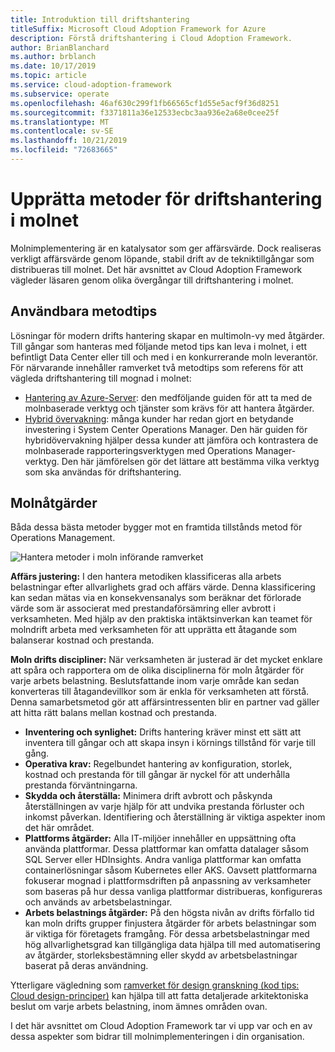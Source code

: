 ```yaml
---
title: Introduktion till driftshantering
titleSuffix: Microsoft Cloud Adoption Framework for Azure
description: Förstå driftshantering i Cloud Adoption Framework.
author: BrianBlanchard
ms.author: brblanch
ms.date: 10/17/2019
ms.topic: article
ms.service: cloud-adoption-framework
ms.subservice: operate
ms.openlocfilehash: 46af630c299f1fb66565cf1d55e5acf9f36d8251
ms.sourcegitcommit: f3371811a36e12533ecbc3aa936e2a68e0cee25f
ms.translationtype: MT
ms.contentlocale: sv-SE
ms.lasthandoff: 10/21/2019
ms.locfileid: "72683665"
---
```

# <a name="establishing-operational-management-practices-in-the-cloud"></a>Upprätta metoder för driftshantering i molnet

Molnimplementering är en katalysator som ger affärsvärde. Dock realiseras verkligt affärsvärde genom löpande, stabil drift av de tekniktillgångar som distribueras till molnet. Det här avsnittet av Cloud Adoption Framework vägleder läsaren genom olika övergångar till driftshantering i molnet.

## <a name="actionable-best-practices"></a>Användbara metodtips

Lösningar för modern drifts hantering skapar en multimoln-vy med åtgärder. Till gångar som hanteras med följande metod tips kan leva i molnet, i ett befintligt Data Center eller till och med i en konkurrerande moln leverantör. För närvarande innehåller ramverket två metodtips som referens för att vägleda driftshantering till mognad i molnet:

- [Hantering av Azure-Server](./azure-server-management/index.md): den medföljande guiden för att ta med de molnbaserade verktyg och tjänster som krävs för att hantera åtgärder.
- [Hybrid övervakning](./monitor/index.md): många kunder har redan gjort en betydande investering i System Center Operations Manager. Den här guiden för hybridövervakning hjälper dessa kunder att jämföra och kontrastera de molnbaserade rapporteringsverktygen med Operations Manager-verktyg. Den här jämförelsen gör det lättare att bestämma vilka verktyg som ska användas för driftshantering.

## <a name="cloud-operations"></a>Molnåtgärder

Båda dessa bästa metoder bygger mot en framtida tillstånds metod för Operations Management.

![Hantera metoder i moln införande ramverket](../_images/manage/caf-manage.png)

**Affärs justering:** I den hantera metodiken klassificeras alla arbets belastningar efter allvarlighets grad och affärs värde. Denna klassificering kan sedan mätas via en konsekvensanalys som beräknar det förlorade värde som är associerat med prestandaförsämring eller avbrott i verksamheten. Med hjälp av den praktiska intäktsinverkan kan teamet för molndrift arbeta med verksamheten för att upprätta ett åtagande som balanserar kostnad och prestanda.

**Moln drifts discipliner:** När verksamheten är justerad är det mycket enklare att spåra och rapportera om de olika disciplinerna för moln åtgärder för varje arbets belastning. Beslutsfattande inom varje område kan sedan konverteras till åtagandevillkor som är enkla för verksamheten att förstå. Denna samarbetsmetod gör att affärsintressenten blir en partner vad gäller att hitta rätt balans mellan kostnad och prestanda.

- **Inventering och synlighet:** Drifts hantering kräver minst ett sätt att inventera till gångar och att skapa insyn i körnings tillstånd för varje till gång.
- **Operativa krav:** Regelbundet hantering av konfiguration, storlek, kostnad och prestanda för till gångar är nyckel för att underhålla prestanda förväntningarna.
- **Skydda och återställa:** Minimera drift avbrott och påskynda återställningen av varje hjälp för att undvika prestanda förluster och inkomst påverkan. Identifiering och återställning är viktiga aspekter inom det här området.
- **Plattforms åtgärder:** Alla IT-miljöer innehåller en uppsättning ofta använda plattformar. Dessa plattformar kan omfatta datalager såsom SQL Server eller HDInsights. Andra vanliga plattformar kan omfatta containerlösningar såsom Kubernetes eller AKS. Oavsett plattformarna fokuserar mognad i plattformsdriften på anpassning av verksamheter som baseras på hur dessa vanliga plattformar distribueras, konfigureras och används av arbetsbelastningar.
- **Arbets belastnings åtgärder:** På den högsta nivån av drifts förfallo tid kan moln drifts grupper finjustera åtgärder för arbets belastningar som är viktiga för företagets framgång. För dessa arbetsbelastningar med hög allvarlighetsgrad kan tillgängliga data hjälpa till med automatisering av åtgärder, storleksbestämning eller skydd av arbetsbelastningar baserat på deras användning.

Ytterligare vägledning som [ramverket för design granskning (kod tips: Cloud design-principer)](https://docs.microsoft.com/azure/architecture/reliability) kan hjälpa till att fatta detaljerade arkitektoniska beslut om varje arbets belastning, inom ämnes områden ovan.

I det här avsnittet om Cloud Adoption Framework tar vi upp var och en av dessa aspekter som bidrar till molnimplementeringen i din organisation.
